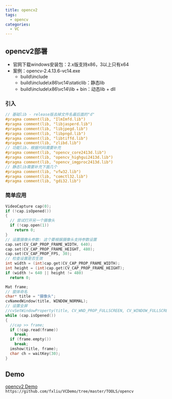 ```yaml
---
title: opencv2
tags: 
  - opencv
categories: 
  - VC
---
```


## opencv2部署

+ 官网下载windows安装包：2.x版支持x86，3以上只有x64
+ 案例：opencv-2.4.13.6-vc14.exe
  + build\include
  + build\include\x86\vc14\staticlib：静态lib
  + build\include\x86\vc14\lib + bin：动态lib + dll

### 引入

```C++
// 基础lib - release版去掉文件名最后面的"d"
#pragma comment(lib, "IlmImfd.lib")
#pragma comment(lib, "libjasperd.lib")
#pragma comment(lib, "libjpegd.lib")
#pragma comment(lib, "libpngd.lib")
#pragma comment(lib, "libtiffd.lib")
#pragma comment(lib, "zlibd.lib")
// 功能lib，根据代码需要补充
#pragma comment(lib, "opencv_core2413d.lib")
#pragma comment(lib, "opencv_highgui2413d.lib")
#pragma comment(lib, "opencv_imgproc2413d.lib")
// 静态lib需要补充下面几个
#pragma comment(lib, "vfw32.lib")
#pragma comment(lib, "comctl32.lib")
#pragma comment(lib, "gdi32.lib")
```

### 简单应用

```C++
VideoCapture cap(0);
if (!cap.isOpened())
{
  // 尝试打开另一个摄像头
  if (!cap.open(1))
    return 0;
}
// 设置摄像头参数: 这个要根据摄像头支持参数设置
cap.set(CV_CAP_PROP_FRAME_WIDTH, 640);
cap.set(CV_CAP_PROP_FRAME_HEIGHT, 480);
cap.set(CV_CAP_PROP_FPS, 30);
// 检查设置是否生效
int width = (int)cap.get(CV_CAP_PROP_FRAME_WIDTH);
int height = (int)cap.get(CV_CAP_PROP_FRAME_HEIGHT);
if (width != 640 || height != 480)
  return 0;

Mat frame;
// 窗体命名
char* title = "摄像头";
cvNamedWindow(title, WINDOW_NORMAL);
// 设置全屏
//cvSetWindowProperty(title, CV_WND_PROP_FULLSCREEN, CV_WINDOW_FULLSCREEN);
while (cap.isOpened())
{
  //cap >> frame;
  if (!cap.read(frame))
    break;
  if (frame.empty())
    break;
  imshow(title, frame);
  char ch = waitKey(30);
}
```

## Demo

[opencv2 Demo](https://github.com/fxliu/VCDemo/tree/master/TOOLS/opencv)
`https://github.com/fxliu/VCDemo/tree/master/TOOLS/opencv`
